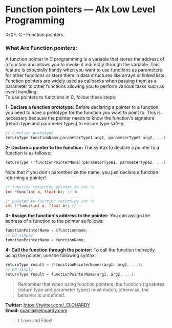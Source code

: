 # Function pointers — Alx Low Level Programming
0x0F. C - Function pointers
### What Are Function pointers:
A function pointer in C programming is a variable that stores the address of a function and allows you to invoke it indirectly through the variable. This feature is especially handy when you want to use functions as parameters for other functions or store them in data structures like arrays or linked lists. \
Function pointers are widely used as callbacks when passing them as a parameter to other functions allowing you to perform various tasks such as event handling. \
To use pointers to functions in C, follow these steps:

**1- Declare a function prototype:**
Before declaring a pointer to a function, you need to have a prototype for the function you want to point to. This is necessary because the pointer needs to know the function's signature (return type and parameter types) to ensure type safety.
```c
// Function prototype
returnType functionName(parameterType1 arg1, parameterType2 arg2, ...);
```

**2- Declare a pointer to the function:**
The syntax to declare a pointer to a function is as follows:
```c
returnType (*functionPointerName)(parameterType1, parameterType2, ...);
```

Note that if you don't parenthesize the name, you just declare a function returning a pointer!
```c
/* function returning pointer to int */
int *func(int a, float b); // ❌

/* pointer to function returning int */
int (*func)(int a, float b); // ✅
```

**3- Assign the function's address to the pointer:**
You can assign the address of a function to the pointer as follows:
```c
functionPointerName = &functionName;
// OR simply
functionPointerName = functionName;
```

**4- Call the function through the pointer:**
To call the function indirectly using the pointer, use the following syntax:
```c
returnType result = (*functionPointerName)(arg1, arg2, ...);
// OR simply
returnType result = functionPointerName(arg1, arg2, ...);
```

> Remember that when using function pointers, the function signatures (return type and parameter types) must match, otherwise, the behavior is undefined.

**Twitter:** https://twitter.com/_ELOUARDY  
**Email:** ouadia@elouardy.com

> I Love .md Files!!


